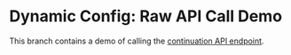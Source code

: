 # Dynamic Config: Raw API Call Demo

This branch contains a demo of calling the [continuation API endpoint](https://circleci.com/docs/api/v2/index.html#operation/continuePipeline).
